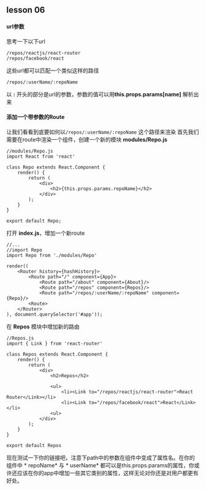 ## lesson 06	
#### url参数
思考一下以下url
```
/repos/reactjs/react-router
/repos/facebook/react
```

这些url都可以匹配一个类似这样的路径
```
/repos/:userName/:repoName
```

以 **:** 开头的部分是url的参数，参数的值可以用**this.props.params[name]** 解析出来

#### 添加一个带参数的Route
让我们看看到底要如何以`/repos/:userName/:repoName` 这个路径来渲染
首先我们需要在route中渲染一个组件，创建一个新的模块 **modules/Repo.js**
```
//modules/Repo.js
import React from 'react'

class Repo extends React.Component {
	render() {
		return (
			<div>
				<h2>{this.props.params.repoName}</h2>
			</div>
		);
	}
}

export default Repo;
```

打开 **index.js**，增加一个新route
```
//...
//import Repo
import Repo from './modules/Repo'

render((
	<Router history={hashHistory}>
		<Route path="/" component={App}>
			<Route path="/about" component={About}/>
			<Route path="/repos" component={Repos}/>
			<Route path="/repos/:userName/:repoName" component={Repo}/>
		<Route>
	</Router>
), document.querySelector('#app'));
```

在 **Repos** 模块中增加新的路由
```
//Repos.js
import { Link } from 'react-router'

class Repos extends React.Component {
	render() {
		return (
			<div>
				<h2>Repos</h2>
				
				<ul>
					<li><Link to="/repos/reactjs/react-router">React Router</Link></li>
					<li><Link to="/repos/facebook/react">React</Link></li>
				<ul>
			</div>
		);
	}
}

export default Repos
```

现在测试一下你的链接吧，注意下path中的参数在组件中变成了属性名。在你的组件中 * repoName* 与 * userName* 都可以是this.props.params的属性，你或许还应该在你的app中增加一些其它类别的属性，这样无论对你还是对用户都更有好处。